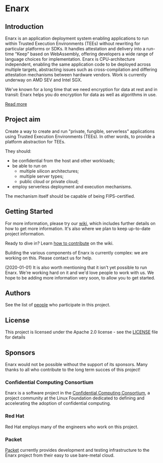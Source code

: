 # Enarx

## Introduction
Enarx is an application deployment system enabling applications to run within Trusted Execution Environments (TEEs) without rewriting for particular platforms or SDKs. It handles attestation and delivery into a run-time “Keep” based on WebAssembly, offering developers a wide range of language choices for implementation. Enarx is CPU-architecture independent, enabling the same application code to be deployed across multiple targets, abstracting issues such as cross-compilation and differing attestation mechanisms between hardware vendors. Work is currently underway on AMD SEV and Intel SGX.

We've known for a long time that we need encryption for data at rest and in transit: Enarx helps you do encryption for data as well as algorithms in use.

[Read more](https://github.com/enarx/enarx/wiki/Enarx-Introduction)

## Project aim
Create a way to create and run "private, fungible, serverless" applications using Trusted Execution Environments (TEEs). In other words, to provide a platform abstraction for TEEs.

They should:

 * be confidential from the host and other workloads;
 * be able to run on
   * multiple silicon architectures;
   * multiple server types;
   * public cloud or private cloud;
 * employ serverless deployment and execution mechanisms.

The mechanism itself should be capable of being FIPS-certified.

## Getting Started

For more information, please try our [wiki](https://github.com/enarx/enarx/wiki), which includes further details on how to get more information.  It's also where we plan to keep up-to-date project information.

Ready to dive in? Learn [how to contribute](https://github.com/enarx/enarx/wiki/How-to-contribute) on
the wiki.

Building the various components of Enarx is currently complex: we are working on this.  Please contact us for help.

(2020-01-01) It is also worth mentioning that it isn't yet possible to run Enarx.  We're working hard on it and we'd love people to work with us. We hope to be adding more information very soon, to allow you to get started.

## Authors

See the list of [people](https://github.com/orgs/enarx/people) who participate in this project.

## License

This project is licensed under the Apache 2.0 license - see the [LICENSE](LICENSE) file for details

## Sponsors

Enarx would not be possible without the support of its sponsors. Many thanks to all who contribute to the long term succes of this project!

### Confidential Computing Consortium

Enarx is a software project in the [Confidential Computing Consortium](https://confidentialcomputing.io), a project community at the Linux Foundation dedicated to defining and accelerating the adoption of confidential computing.

### Red Hat

Red Hat employs many of the engineers who work on this project.

### Packet

[Packet](https://www.packet.com) currently provides development and testing infrastructure to the Enarx project from their easy to use bare-metal cloud.
